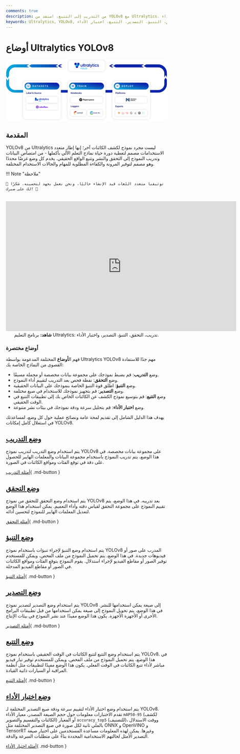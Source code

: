 ```yaml
---
comments: true
description: من التدريب إلى التتبع، استفد من YOLOv8 مع Ultralytics. احصل على نصائح وأمثلة لكل وضع مدعوم بما في ذلك التحقق والتصدير واختبار الأداء.
keywords: Ultralytics, YOLOv8, التعلم الآلي، كشف الكائنات، التدريب، التحقق، التنبؤ، التصدير، التتبع، اختبار الأداء
---
```


# أوضاع Ultralytics YOLOv8

<img width="1024" src="https://github.com/ultralytics/assets/raw/main/yolov8/banner-integrations.png" alt="بيئة عمل Ultralytics YOLO والتكاملات">

## المقدمة

YOLOv8 من Ultralytics ليست مجرد نموذج لكشف الكائنات آخر؛ إنها إطار متعدد الاستخدامات مصمم لتغطية دورة حياة نماذج التعلم الآلي بأكملها - من امتصاص البيانات وتدريب النموذج إلى التحقق والنشر وتتبع الواقع الحقيقي. يخدم كل وضع غرضًا محددًا وهو مصمم لتوفير المرونة والكفاءة المطلوبة للمهام والحالات الاستخدام المختلفة.

!!! Note "ملاحظة"

    🚧 توثيقنا متعدد اللغات قيد الإنشاء حاليًا، ونحن نعمل بجهد لتحسينه. شكرًا لك على صبرك! 🙏

<p align="center">
  <br>
  <iframe width="720" height="405" src="https://www.youtube.com/embed/j8uQc0qB91s?si=dhnGKgqvs7nPgeaM"
    title="مشغل فيديو يوتيوب" frameborder="0"
    allow="accelerometer; autoplay; clipboard-write; encrypted-media; gyroscope; picture-in-picture; web-share"
    allowfullscreen>
  </iframe>
  <br>
  <strong>شاهد:</strong> برنامج التعليم Ultralytics: تدريب، التحقق، التنبؤ، التصدير، واختبار الأداء.
</p>

### أوضاع مختصرة

فهم ال**أوضاع** المختلفة المدعومة بواسطة Ultralytics YOLOv8 مهم جدًا للاستفادة القصوى من النماذج الخاصة بك:

- وضع **التدريب**: قم بضبط نموذجك على مجموعة بيانات مخصصة أو محملة مسبقًا.
- وضع **التحقق**: نقطة فحص بعد التدريب لتقييم أداء النموذج.
- وضع **التنبؤ**: اطلق قوة التنبؤ الخاصة بنموذجك على البيانات الحقيقية.
- وضع **التصدير**: قم بتجهيز نموذجك للاستخدام في صيغ مختلفة.
- وضع **التتبع**: قم بتوسيع نموذج الكشف عن الكائنات الخاص بك إلى تطبيقات التتبع في الوقت الحقيقي.
- وضع **اختبار الأداء**: قم بتحليل سرعة ودقة نموذجك في بيئات نشر متنوعة.

يهدف هذا الدليل الشامل إلى تقديم لمحة عامة ونصائح عملية حول كل وضع، لمساعدتك في استغلال كامل إمكانات YOLOv8.

## [وضع التدريب](train.md)

يتم استخدام وضع التدريب لتدريب نموذج YOLOv8 على مجموعة بيانات مخصصة. في هذا الوضع، يتم تدريب النموذج باستخدام مجموعة البيانات والمعلمات الهايبر للحصول على دقة في توقع الفئات ومواقع الكائنات في الصورة.

[أمثلة التدريب](train.md){ .md-button }

## [وضع التحقق](val.md)

يتم استخدام وضع التحقق للتحقق من نموذج YOLOv8 بعد تدريبه. في هذا الوضع، يتم تقييم النموذج على مجموعة التحقق لقياس دقته وأداء التعميم. يمكن استخدام هذا الوضع لتعديل المعلمات الهايبر للنموذج لتحسين أدائه.

[أمثلة التحقق](val.md){ .md-button }

## [وضع التنبؤ](predict.md)

يتم استخدام وضع التنبؤ لإجراء تنبؤات باستخدام نموذج YOLOv8 المدرب على صور أو فيديوهات جديدة. في هذا الوضع، يتم تحميل النموذج من ملف الفحص، ويمكن للمستخدم توفير الصور أو مقاطع الفيديو لإجراء استدلال. يقوم النموذج بتوقع الفئات ومواقع الكائنات في الصور أو مقاطع الفيديو المدخلة.

[أمثلة التنبؤ](predict.md){ .md-button }

## [وضع التصدير](export.md)

يتم استخدام وضع التصدير لتصدير نموذج YOLOv8 إلى صيغة يمكن استخدامها للنشر. في هذا الوضع، يتم تحويل النموذج إلى صيغة يمكن استخدامها من قبل تطبيقات البرامج الأخرى أو الأجهزة الأجهزة. يكون هذا الوضع مفيدًا عند نشر النموذج في بيئات الإنتاج.

[أمثلة التصدير](export.md){ .md-button }

## [وضع التتبع](track.md)

يتم استخدام وضع التتبع لتتبع الكائنات في الوقت الحقيقي باستخدام نموذج YOLOv8. في هذا الوضع، يتم تحميل النموذج من ملف الفحص، ويمكن للمستخدم توفير تيار فيديو مباشر لأداء تتبع الكائنات في الوقت الفعلي. يكون هذا الوضع مفيدًا لتطبيقات مثل أنظمة المراقبة أو السيارات ذاتية القيادة.

[أمثلة التتبع](track.md){ .md-button }

## [وضع اختبار الأداء](benchmark.md)

يتم استخدام وضع اختبار الأداء لتقييم سرعة ودقة صيغ التصدير المختلفة لـ YOLOv8. تقدم الاختبارات معلومات حول حجم الصيغة المصدر، معيار الأداء `mAP50-95` (لكشف الكائنات والتقسيم والتصوير) أو المعيار `accuracy_top5` (للتصنيف)، ووقت الاستدلال بالملي ثانية لكل صورة في صيغ التصدير المختلفة مثل ONNX و OpenVINO و TensorRT وغيرها. يمكن لهذه المعلومات مساعدة المستخدمين على اختيار صيغة التصدير الأمثل لحالتهم الاستخدامية المحددة بناءً على متطلبات السرعة والدقة.

[أمثلة اختبار الأداء](benchmark.md){ .md-button }
